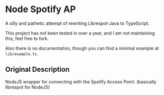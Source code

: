 # Node Spotify AP
A silly and pathetic attempt of rewriting Librespot-Java to TypeScript.

This project has not been tested in over a year, and I am not maintaining this, feel free to fork.

Also there is no documentation, though you can find a minimal example at `lib/example.ts`.

## Original Description

NodeJS wrapper for connecting with the Spotify Access Point. (basically librespot for NodeJS)
